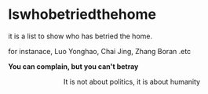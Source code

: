 # lswhobetriedthehome

it is a list to show who has betried the home.

for instanace, Luo Yonghao, Chai Jing, Zhang Boran .etc

**You can complain, but you can't betray**


<center>It is not about politics, it is about humanity</center>

